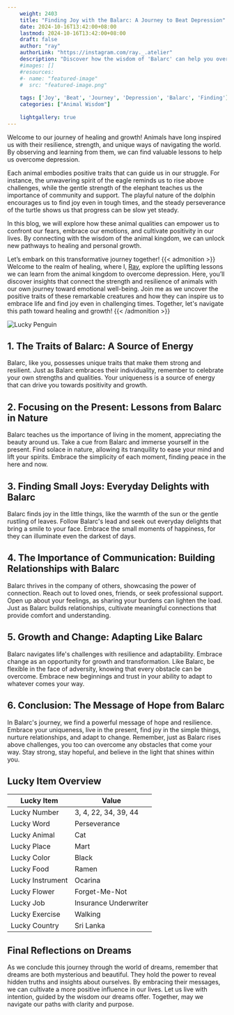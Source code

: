 ```yaml
---
    weight: 2403
    title: "Finding Joy with the Balarc: A Journey to Beat Depression"  # Assuming 'title' column exists
    date: 2024-10-16T13:42:00+08:00
    lastmod: 2024-10-16T13:42:00+08:00
    draft: false
    author: "ray"
    authorLink: "https://instagram.com/ray._.atelier"
    description: "Discover how the wisdom of 'Balarc' can help you overcome depression and find joy in your life journey."
    #images: []
    #resources:
    #- name: "featured-image"
    #  src: "featured-image.png"
    
    tags: ['Joy', 'Beat', 'Journey', 'Depression', 'Balarc', 'Finding']
    categories: ["Animal Wisdom"]
    
    lightgallery: true
---
```

    
Welcome to our journey of healing and growth! Animals have long inspired us with their resilience, strength, and unique ways of navigating the world. By observing and learning from them, we can find valuable lessons to help us overcome depression.

Each animal embodies positive traits that can guide us in our struggle. For instance, the unwavering spirit of the eagle reminds us to rise above challenges, while the gentle strength of the elephant teaches us the importance of community and support. The playful nature of the dolphin encourages us to find joy even in tough times, and the steady perseverance of the turtle shows us that progress can be slow yet steady.

In this blog, we will explore how these animal qualities can empower us to confront our fears, embrace our emotions, and cultivate positivity in our lives. By connecting with the wisdom of the animal kingdom, we can unlock new pathways to healing and personal growth.

Let’s embark on this transformative journey together!
{{< admonition >}}
Welcome to the realm of healing, where I, [Ray](https://instagram.com/ray._.atelier), explore the uplifting lessons we can learn from the animal kingdom to overcome depression. Here, you’ll discover insights that connect the strength and resilience of animals with our own journey toward emotional well-being. Join me as we uncover the positive traits of these remarkable creatures and how they can inspire us to embrace life and find joy even in challenging times. Together, let's navigate this path toward healing and growth!
{{< /admonition >}}

![Lucky Penguin](https://cdn.pixabay.com/photo/2024/09/07/02/34/penguins-9028827_1280.jpg "Lucky Penguin")

## 1. The Traits of Balarc: A Source of Energy
Balarc, like you, possesses unique traits that make them strong and resilient. Just as Balarc embraces their individuality, remember to celebrate your own strengths and qualities. Your uniqueness is a source of energy that can drive you towards positivity and growth.

## 2. Focusing on the Present: Lessons from Balarc in Nature
Balarc teaches us the importance of living in the moment, appreciating the beauty around us. Take a cue from Balarc and immerse yourself in the present. Find solace in nature, allowing its tranquility to ease your mind and lift your spirits. Embrace the simplicity of each moment, finding peace in the here and now.

## 3. Finding Small Joys: Everyday Delights with Balarc
Balarc finds joy in the little things, like the warmth of the sun or the gentle rustling of leaves. Follow Balarc's lead and seek out everyday delights that bring a smile to your face. Embrace the small moments of happiness, for they can illuminate even the darkest of days.

## 4. The Importance of Communication: Building Relationships with Balarc
Balarc thrives in the company of others, showcasing the power of connection. Reach out to loved ones, friends, or seek professional support. Open up about your feelings, as sharing your burdens can lighten the load. Just as Balarc builds relationships, cultivate meaningful connections that provide comfort and understanding.

## 5. Growth and Change: Adapting Like Balarc
Balarc navigates life's challenges with resilience and adaptability. Embrace change as an opportunity for growth and transformation. Like Balarc, be flexible in the face of adversity, knowing that every obstacle can be overcome. Embrace new beginnings and trust in your ability to adapt to whatever comes your way.

## 6. Conclusion: The Message of Hope from Balarc
In Balarc's journey, we find a powerful message of hope and resilience. Embrace your uniqueness, live in the present, find joy in the simple things, nurture relationships, and adapt to change. Remember, just as Balarc rises above challenges, you too can overcome any obstacles that come your way. Stay strong, stay hopeful, and believe in the light that shines within you.


## Lucky Item Overview
| Lucky Item          | Value              |
|---------------|--------------------|
| Lucky Number        | 3, 4, 22, 34, 39, 44  |
| Lucky Word          | Perseverance |
| Lucky Animal        | Cat |
| Lucky Place         | Mart     |
| Lucky Color         | Black     |
| Lucky Food          | Ramen      |
| Lucky Instrument    | Ocarina |
| Lucky Flower        | Forget-Me-Not    |
| Lucky Job           | Insurance Underwriter       |
| Lucky Exercise      | Walking  |
| Lucky Country       | Sri Lanka    |


##  Final Reflections on Dreams

As we conclude this journey through the world of dreams, remember that dreams are both mysterious and beautiful. They hold the power to reveal hidden truths and insights about ourselves. By embracing their messages, we can cultivate a more positive influence in our lives. Let us live with intention, guided by the wisdom our dreams offer. Together, may we navigate our paths with clarity and purpose.
